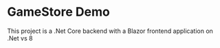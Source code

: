 # GameStore Demo

This project is a .Net Core backend with a Blazor frontend application on .Net vs 8

